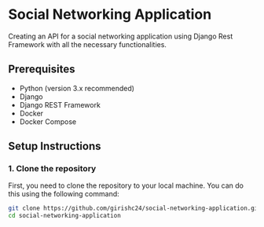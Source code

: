 # Social Networking Application

Creating an API for a social networking application using Django Rest Framework with all the necessary functionalities.

## Prerequisites

- Python (version 3.x recommended)
- Django
- Django REST Framework
- Docker
- Docker Compose

## Setup Instructions

### 1. Clone the repository

First, you need to clone the repository to your local machine. You can do this using the following command:

```bash
git clone https://github.com/girishc24/social-networking-application.git
cd social-networking-application

